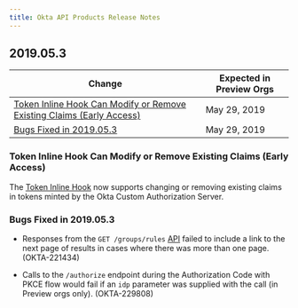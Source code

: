 ```yaml
---
title: Okta API Products Release Notes
---
```


## 2019.05.3

| Change                                                                                                                                        | Expected in Preview Orgs |
|-----------------------------------------------------------------------------------------------------------------------------------------------|--------------------------|
| [Token Inline Hook Can Modify or Remove Existing Claims (Early Access)](#token-inline-hook-can-modify-or-remove-existing-claims-early-access) | May 29, 2019             |
| [Bugs Fixed in 2019.05.3](#bugs-fixed-in-2019-05-3)                                                                                           | May 29, 2019             |

### Token Inline Hook Can Modify or Remove Existing Claims (Early Access)

The [Token Inline Hook](/docs/reference/token-hook/) now supports changing or removing existing claims in tokens minted by the Okta Custom Authorization Server. <!-- (OKTA-218305/) -->

### Bugs Fixed in 2019.05.3

* Responses from the `GET /groups/rules` [API](/docs/api/resources/groups/#list-group-rules) failed to include a link to the next page of results in cases where there was more than one page. (OKTA-221434)

* Calls to the `/authorize` endpoint during the Authorization Code with PKCE flow would fail if an `idp` parameter was supplied with the call (in Preview orgs only). (OKTA-229808)

